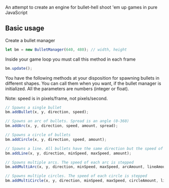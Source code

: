 An attempt to create an engine for bullet-hell shoot 'em up games in pure JavaScript

## Basic usage

Create a bullet manager

```javascript
let bm = new BulletManager(640, 480); // width, height
```

Inside your game loop you must call this method in each frame

```javascript
bm.update();
```

You have the following methods at your disposition for spawning bullets in different shapes. You can call them when you want, if the bullet manager is initialized. All the parameters are numbers (integer or float).

Note: speed is in pixels/frame, not pixels/second.

```javascript
// Spawns a single bullet
bm.addBullet(x, y, direction, speed);

// Spawns an arc of bullets. Spread is an angle (0-360)
bm.addArc(x, y, direction, speed, amount, spread);

// Spawns a circle of bullets
bm.addCircle(x, y, direction, speed, amount);

// Spawns a line. All bullets have the same direction but the speed of each bullet is stepped
bm.addLine(x, y, direction, minSpeed, maxSpeed, amount);

// Spawns multiple arcs. The speed of each arc is stepped
bm.addMultiArc(x, y, direction, minSpeed, maxSpeed, arcAmount, lineAmount, spread);

// Spawns multiple circles. The speed of each circle is stepped
bm.addMultiCircle(x, y, direction, minSpeed, maxSpeed, circleAmount, lineAmount);
```